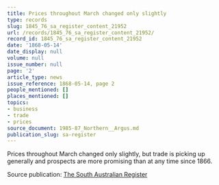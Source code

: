 ```yaml
---
title: Prices throughout March changed only slightly
type: records
slug: 1845_76_sa_register_content_21952
url: /records/1845_76_sa_register_content_21952/
record_id: 1845_76_sa_register_content_21952
date: '1868-05-14'
date_display: null
volume: null
issue_number: null
page: '2'
article_type: news
issue_reference: 1868-05-14, page 2
people_mentioned: []
places_mentioned: []
topics:
- business
- trade
- prices
source_document: 1985-87_Northern__Argus.md
publication_slug: sa-register
---
```


Prices throughout March changed only slightly, but trade is picking up generally and prospects are more promising than at any time since 1866.

Source publication: [The South Australian Register](/publications/sa-register/)

